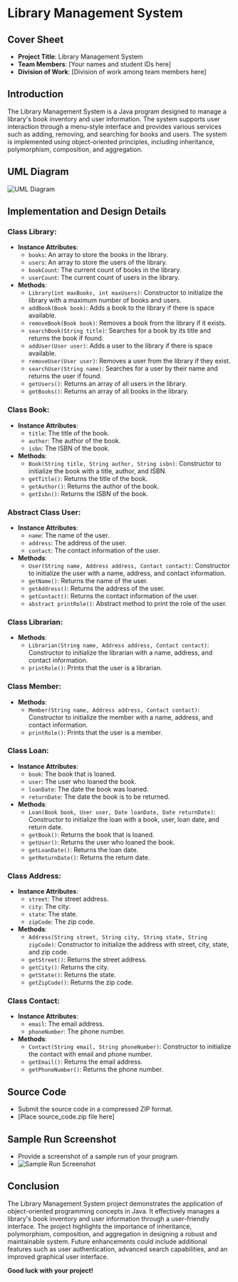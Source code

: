# Library Management System

## Cover Sheet
- **Project Title**: Library Management System
- **Team Members**: [Your names and student IDs here]
- **Division of Work**: [Division of work among team members here]

## Introduction
The Library Management System is a Java program designed to manage a library's book inventory and user information. The system supports user interaction through a menu-style interface and provides various services such as adding, removing, and searching for books and users. The system is implemented using object-oriented principles, including inheritance, polymorphism, composition, and aggregation.

## UML Diagram
![UML Diagram](https://img.plantuml.biz/plantuml/dsvg/hLLDRzGm4Btlhx3s5BhEWIj2g6NXWBHKg8KBY8EJcAv5Og_iIM7v-Ezud5axJim5qKDiltdpvaCptMi7mi8uz9ks5ywnWsgii6VsSyFyNyrU6lFrqsVM-CCHzC59ww7H7nT8QGYKlHar92nm4hQxg5Te6yHt57USqGjrtHDYFXhLCT5rIAdm4_GpgvM3UPHbGW2S5BOz1i8zMAKV62ZevJ84ngtm4z8jX2WJ4A0GWK0Xj1XY1EhKWuHGMpNFRiBnXlZl3VKVWTZyUTOv94Ou6fjZoZKw1SXhvhaZd_jGLWHXLk_HfLhZDy6vO7ZZPQOgHEF0YXROL0xMdPL37IBafkkiz3GndOJkZOOWCPqKRTballJcIyTrdhTYI7MHE-9qZIOIGXDTeoaM60Rav9NXplGoL9_ja1AQAjybvDyA-7kejt9eOeTtzFpVGGucbbApk6hqZdj1xrS29Ekz1rxcc9KmseJkWcpQN9wKU2x2b_xPajCILTbQqiP54BqGF93aod0NnUU5K-kM0-p0IWavrYeuBrbUBOT-gDFUT3AVlofJvND1dcdnXSnwlE-3H64_zrwiAl1Hje1_306oLj3GB5iX1w7w73eTZPQt8mvYlatLt8SNwEj4NYEraE2xv3GbUVdPsZxTihf-mRPNssaydarZhhGhSd1AvXny1y9LNUCPHm0vmyausJ7p9T4CqQX4JnFEcLO9yCHl2euJzValpul_11962xkvbheRX_uF)

## Implementation and Design Details

### Class Library:
- **Instance Attributes**:
  - `books`: An array to store the books in the library.
  - `users`: An array to store the users of the library.
  - `bookCount`: The current count of books in the library.
  - `userCount`: The current count of users in the library.
- **Methods**:
  - `Library(int maxBooks, int maxUsers)`: Constructor to initialize the library with a maximum number of books and users.
  - `addBook(Book book)`: Adds a book to the library if there is space available.
  - `removeBook(Book book)`: Removes a book from the library if it exists.
  - `searchBook(String title)`: Searches for a book by its title and returns the book if found.
  - `addUser(User user)`: Adds a user to the library if there is space available.
  - `removeUser(User user)`: Removes a user from the library if they exist.
  - `searchUser(String name)`: Searches for a user by their name and returns the user if found.
  - `getUsers()`: Returns an array of all users in the library.
  - `getBooks()`: Returns an array of all books in the library.

### Class Book:
- **Instance Attributes**:
  - `title`: The title of the book.
  - `author`: The author of the book.
  - `isbn`: The ISBN of the book.
- **Methods**:
  - `Book(String title, String author, String isbn)`: Constructor to initialize the book with a title, author, and ISBN.
  - `getTitle()`: Returns the title of the book.
  - `getAuthor()`: Returns the author of the book.
  - `getIsbn()`: Returns the ISBN of the book.

### Abstract Class User:
- **Instance Attributes**:
  - `name`: The name of the user.
  - `address`: The address of the user.
  - `contact`: The contact information of the user.
- **Methods**:
  - `User(String name, Address address, Contact contact)`: Constructor to initialize the user with a name, address, and contact information.
  - `getName()`: Returns the name of the user.
  - `getAddress()`: Returns the address of the user.
  - `getContact()`: Returns the contact information of the user.
  - `abstract printRole()`: Abstract method to print the role of the user.

### Class Librarian:
- **Methods**:
  - `Librarian(String name, Address address, Contact contact)`: Constructor to initialize the librarian with a name, address, and contact information.
  - `printRole()`: Prints that the user is a librarian.

### Class Member:
- **Methods**:
  - `Member(String name, Address address, Contact contact)`: Constructor to initialize the member with a name, address, and contact information.
  - `printRole()`: Prints that the user is a member.

### Class Loan:
- **Instance Attributes**:
  - `book`: The book that is loaned.
  - `user`: The user who loaned the book.
  - `loanDate`: The date the book was loaned.
  - `returnDate`: The date the book is to be returned.
- **Methods**:
  - `Loan(Book book, User user, Date loanDate, Date returnDate)`: Constructor to initialize the loan with a book, user, loan date, and return date.
  - `getBook()`: Returns the book that is loaned.
  - `getUser()`: Returns the user who loaned the book.
  - `getLoanDate()`: Returns the loan date.
  - `getReturnDate()`: Returns the return date.

### Class Address:
- **Instance Attributes**:
  - `street`: The street address.
  - `city`: The city.
  - `state`: The state.
  - `zipCode`: The zip code.
- **Methods**:
  - `Address(String street, String city, String state, String zipCode)`: Constructor to initialize the address with street, city, state, and zip code.
  - `getStreet()`: Returns the street address.
  - `getCity()`: Returns the city.
  - `getState()`: Returns the state.
  - `getZipCode()`: Returns the zip code.

### Class Contact:
- **Instance Attributes**:
  - `email`: The email address.
  - `phoneNumber`: The phone number.
- **Methods**:
  - `Contact(String email, String phoneNumber)`: Constructor to initialize the contact with email and phone number.
  - `getEmail()`: Returns the email address.
  - `getPhoneNumber()`: Returns the phone number.

## Source Code
- Submit the source code in a compressed ZIP format.
- [Place source_code.zip file here]

## Sample Run Screenshot
- Provide a screenshot of a sample run of your program.
- ![Sample Run Screenshot](path_to_sample_run_screenshot)

## Conclusion
The Library Management System project demonstrates the application of object-oriented programming concepts in Java. It effectively manages a library's book inventory and user information through a user-friendly interface. The project highlights the importance of inheritance, polymorphism, composition, and aggregation in designing a robust and maintainable system. Future enhancements could include additional features such as user authentication, advanced search capabilities, and an improved graphical user interface.

**Good luck with your project!**
